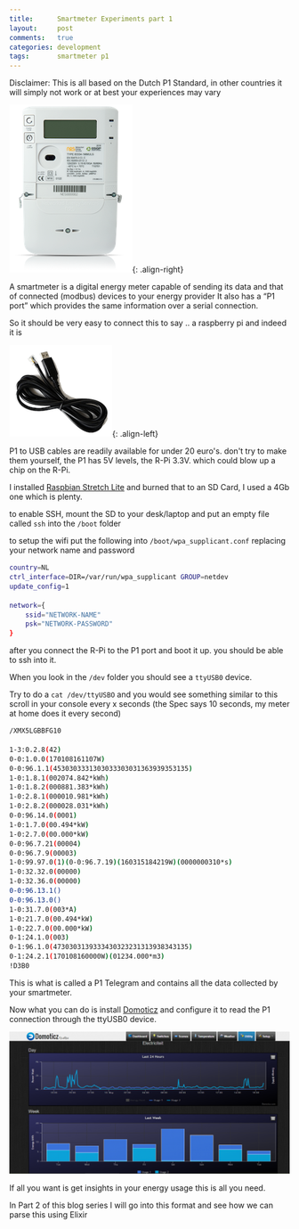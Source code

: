 ```yaml
---
title: 		Smartmeter Experiments part 1
layout: 	post
comments: 	true
categories: development
tags: 		smartmeter p1
---
```


Disclaimer: This is all based on the Dutch P1 Standard, in other countries it will simply not work or at best your experiences may vary

![Smartmeter](/images/smartmeter.png){: .align-right}

A smartmeter is a digital energy meter capable of sending its data and that of connected (modbus) devices to your energy provider  It also has a “P1 port” which provides the same information over a serial connection.

So it should be very easy to connect this to say .. a raspberry pi and indeed it is

![P1-USB](/images/p1_usb.png){: .align-left}

P1 to USB cables are readily available for under 20 euro's. don't try to make them yourself, the P1 has 5V levels, the R-Pi 3.3V.  which could blow up a chip on the R-Pi.

I installed [Raspbian Stretch Lite](https://www.raspberrypi.org/downloads/raspbian/) and burned that to an SD Card, I used a 4Gb one which is plenty.

to enable SSH, mount the SD to your desk/laptop and put an empty file called `ssh` into the `/boot` folder

to setup the wifi put the following into `/boot/wpa_supplicant.conf` replacing your network name and password

``` bash
country=NL
ctrl_interface=DIR=/var/run/wpa_supplicant GROUP=netdev
update_config=1

network={
    ssid="NETWORK-NAME"
    psk="NETWORK-PASSWORD"
}
```

after you connect the R-Pi to the P1 port and boot it up. you should be able to ssh into it. 

When you look in the `/dev` folder you should see a `ttyUSB0` device.

Try to do a `cat /dev/ttyUSBO` and you would see something similar to this scroll in your console every x seconds (the Spec says 10 seconds, my meter at home does it every second)

``` bash
/XMX5LGBBFG10
 
1-3:0.2.8(42)
0-0:1.0.0(170108161107W)
0-0:96.1.1(4530303331303033303031363939353135)
1-0:1.8.1(002074.842*kWh)
1-0:1.8.2(000881.383*kWh)
1-0:2.8.1(000010.981*kWh)
1-0:2.8.2(000028.031*kWh)
0-0:96.14.0(0001)
1-0:1.7.0(00.494*kW)
1-0:2.7.0(00.000*kW)
0-0:96.7.21(00004)
0-0:96.7.9(00003)
1-0:99.97.0(1)(0-0:96.7.19)(160315184219W)(0000000310*s)
1-0:32.32.0(00000)
1-0:32.36.0(00000)
0-0:96.13.1()
0-0:96.13.0()
1-0:31.7.0(003*A)
1-0:21.7.0(00.494*kW)
1-0:22.7.0(00.000*kW)
0-1:24.1.0(003)
0-1:96.1.0(4730303139333430323231313938343135)
0-1:24.2.1(170108160000W)(01234.000*m3)
!D3B0
```

This is what is called a P1 Telegram and contains all the data collected by your smartmeter.

Now what you can do is install [Domoticz](http://www.domoticz.com/) and configure it to read the P1 connection through the ttyUSB0 device.

![Domoticz](/images/Domoticz.png)

If all you want is get insights in your energy usage this is all you need.

In Part 2 of this blog series I will go into this format and see how we can parse this using Elixir